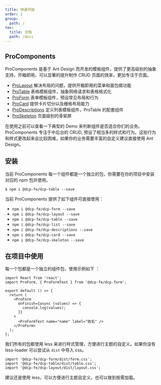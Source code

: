 ```yaml
---
title: 快速开始
order: 2
group:
  path: /
nav:
  title: 文档
  path: /docs
---
```


## ProComponents

ProComponents 是基于 Ant Design 而开发的模板组件，提供了更高级别的抽象支持，开箱即用。可以显著的提升制作 CRUD 页面的效率，更加专注于页面。

- [ProLayout](/components/layout) 解决布局的问题，提供开箱即用的菜单和面包屑功能
- [ProTable](/components/table) 表格模板组件，抽象网络请求和表格格式化
- [ProForm](/components/form) 表单模板组件，预设常见布局和行为
- [ProCard](/components/card) 提供卡片切分以及栅格布局能力
- [ProDescriptions](/components/descriptions) 定义列表模板组件，ProTable 的配套组件
- [ProSkeleton](/components/skeleton) 页面级别的骨架屏

在使用之前可以查看一下典型的 Demo 来判断组件是否适合你们的业务。ProComponents 专注于中后台的 CRUD, 预设了相当多的样式和行为。这些行为和样式更改起来会比较困难，如果你的业务需要丰富的自定义建议直接使用 Ant Design。

## 安装

当前 ProComponents 每一个组件都是一个独立的包，你需要在你的项目中安装对应的 npm 包并使用。

```shell
$ npm i @dcp-fe/dcp-table --save
```

当前 ProComponents 提供了如下组件可直接使用：

- `npm i @dcp-fe/dcp-form --save`
- `npm i @dcp-fe/dcp-layout --save`
- `npm i @dcp-fe/dcp-table --save`
- `npm i @dcp-fe/dcp-list --save`
- `npm i @dcp-fe/dcp-descriptions --save`
- `npm i @dcp-fe/dcp-card --save`
- `npm i @dcp-fe/dcp-skeleton --save`

## 在项目中使用

每一个包都是一个独立的组件包，使用示例如下 ：

```tsx
import React from 'react';
import ProForm, { ProFormText } from '@dcp-fe/dcp-form';

export default () => {
  return (
    <ProForm
      onFinish={async (values) => {
        console.log(values);
      }}
    >
      <ProFormText name="name" label="姓名" />
    </ProForm>
  );
};
```

我们所有的包都使用 less 来进行样式管理，方便进行主题的自定义。如果你没有 less-loader 可以尝试从 `dist` 中导入 css。

```tsx | pure
import '@dcp-fe/dcp-form/dist/form.css';
import '@dcp-fe/dcp-table/dist/table.css';
import '@dcp-fe/dcp-layout/dist/layout.css';
```

建议还是使用 less，可以方便进行主题自定义，也可以做到按需加载。
